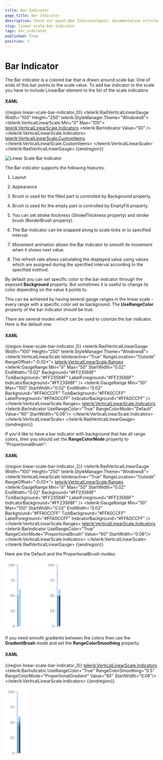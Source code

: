 ```yaml
---
title: Bar Indicator
page_title: Bar Indicator
description: Check our &quot;Bar Indicator&quot; documentation article for the RadGauge {{ site.framework_name }} control.
slug: linear-scale-bar-indicator
tags: bar,indicator
published: True
position: 3
---
```


# Bar Indicator

The Bar indicator is a colored bar that is drawn around scale bar. One of ends of this bar points to the scale value. To add bar indicator to the scale you have to include LinearBar element to the list of the scale indicators:

#### __XAML__
{{region linear-scale-bar-indicator_0}}
	<telerik:RadVerticalLinearGauge Width="100" Height="250" telerik:StyleManager.Theme="Windows8">
	    <telerik:VerticalLinearScale Min="0" Max="100">
	        <telerik:VerticalLinearScale.Indicators>
	            <telerik:BarIndicator Value="50" />
	        </telerik:VerticalLinearScale.Indicators>
	        <telerik:VerticalLinearScale.CustomItems>
	            <Border BorderBrush="#FF606060"
	                    BorderThickness="1,0"
	                    telerik:ScaleObject.Value="50"
	                    telerik:ScaleObject.Location="OverCenter"
	                    telerik:ScaleObject.RelativeHeight="0.8*"
	                    telerik:ScaleObject.RelativeWidth="0.14*"/>
	        </telerik:VerticalLinearScale.CustomItems>
	    </telerik:VerticalLinearScale>
	</telerik:RadVerticalLinearGauge>
{{endregion}}

![Linear Scale Bar Indicator](images/LinearScaleBarIndicator.PNG)

The Bar indicator supports the following features:

1. Layout 

2. Appearance 

3. Brush is used for the filled part is controlled by Background property.

4. Brush is used for the empty part is controlled by EmptyFill property.

5. You can set stroke thickness (StrokeThickness property) and stroke brush (BorderBrush property).

6. The Bar indicator can be snapped along to scale ticks or to specified interval.

7. Movement animation allows the Bar indicator to smooth its movement when it shows next value.

8. The refresh rate allows calculating the displayed value using values which are assigned during the specified interval according to the specified method.

By default you can set specific color to the bar indicator through the exposed __Background__ property. But sometimes it is useful to change its color depending on the value it points to.

This can be achieved by having several gauge ranges in the linear scale - every range with a specific color set as background. The __UseRangeColor__ property of the bar indicator should be true:

There are several modes which can be used to colorize the bar indicator. Here is the default one:

#### __XAML__
{{region linear-scale-bar-indicator_1}}
	<telerik:RadVerticalLinearGauge Width="100" Height="250" telerik:StyleManager.Theme="Windows8">
	    <telerik:VerticalLinearScale IsInteractive="True"
	                         RangeLocation="Outside"
	                         RangeOffset="-0.02*">
	        <telerik:VerticalLinearScale.Ranges>
	            <telerik:GaugeRange Min="0" Max="50"
	                                StartWidth="0.02"
	                                EndWidth="0.02"
	                                Background="#FF23568F"
	                                TickBackground="#FF23568F"
	                                LabelForeground="#FF23568F"
	                                IndicatorBackground="#FF23568F" />
	            <telerik:GaugeRange Min="50" Max="100"
	                                StartWidth="0.02"
	                                EndWidth="0.02"
	                                Background="#FFA0CCFF"
	                                TickBackground="#FFA0CCFF"
	                                LabelForeground="#FFA0CCFF"
	                                IndicatorBackground="#FFA0CCFF" />
	        </telerik:VerticalLinearScale.Ranges>
	        <telerik:VerticalLinearScale.Indicators>
	            <telerik:BarIndicator UseRangeColor="True" 
	                                  RangeColorMode="Default"
	                                  Value="60"
	                                  StartWidth="0.06"/>
	        </telerik:VerticalLinearScale.Indicators>
	    </telerik:VerticalLinearScale>
	</telerik:RadVerticalLinearGauge>
{{endregion}}

If you'd like to have a bar indicator with background that has all range colors, then you should set the __RangeColorMode__ property to "ProportionalBrush":

#### __XAML__
{{region linear-scale-bar-indicator_2}}
	<telerik:RadVerticalLinearGauge Width="100" Height="250" telerik:StyleManager.Theme="Windows8">
	    <telerik:VerticalLinearScale IsInteractive="True"
	                         RangeLocation="Outside"
	                         RangeOffset="-0.02*">
	        <telerik:VerticalLinearScale.Ranges>
	            <telerik:GaugeRange Min="0" Max="50"
	                                StartWidth="0.02"
	                                EndWidth="0.02"
	                                Background="#FF23568F"
	                                TickBackground="#FF23568F"
	                                LabelForeground="#FF23568F"
	                                IndicatorBackground="#FF23568F" />
	            <telerik:GaugeRange Min="50" Max="100"
	                                StartWidth="0.02"
	                                EndWidth="0.02"
	                                Background="#FFA0CCFF"
	                                TickBackground="#FFA0CCFF"
	                                LabelForeground="#FFA0CCFF"
	                                IndicatorBackground="#FFA0CCFF" />
	        </telerik:VerticalLinearScale.Ranges>
	        <telerik:VerticalLinearScale.Indicators>
	            <telerik:BarIndicator UseRangeColor="True" 
	                                  RangeColorMode="ProportionalBrush"
	                                  Value="60"
	                                  StartWidth="0.06"/>
	        </telerik:VerticalLinearScale.Indicators>
	    </telerik:VerticalLinearScale>
	</telerik:RadVerticalLinearGauge>
{{endregion}}

Here are the Default and the ProportionalBrush modes:

![WPF RadGauge Default and the ProportionalBrush RangeColorMode](images/LinearBarRange.png)

If you need smooth gradients between the colors then use the __GradientBrush__ mode and set the __RangeColorSmoothing__ property:

#### __XAML__
{{region linear-scale-bar-indicator_3}}
	<telerik:VerticalLinearScale.Indicators>
	    <telerik:BarIndicator UseRangeColor="True" 
	                            RangeColorSmoothing="0.5"
	                            RangeColorMode="ProportionalGradient"
	                            Value="60"
	                            StartWidth="0.06"/>
	</telerik:VerticalLinearScale.Indicators>
{{endregion}}

![WPF RadGauge BarIndicator GradientBrush and RangeColorSmoothing](images/LinearBarGradientBrush.png)